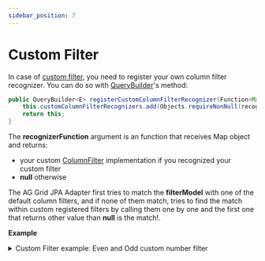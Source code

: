```yaml
---
sidebar_position: 7
---
```



# Custom Filter
In case of [custom filter](https://ag-grid.com/angular-data-grid/component-filter/), you need to register your own
column filter recognizer.
You can do so with [QueryBuilder](https://github.com/smolcan/ag-grid-jpa-adapter/blob/main/src/main/java/com/aggrid/jpa/adapter/query/QueryBuilder.java)'s method:
```java
public QueryBuilder<E> registerCustomColumnFilterRecognizer(Function<Map<String, Object>, ColumnFilter> recognizerFunction) {
    this.customColumnFilterRecognizers.add(Objects.requireNonNull(recognizerFunction));
    return this;
}
```
The **recognizerFunction** argument is an function that receives Map object and returns:
- your custom [ColumnFilter](https://github.com/smolcan/ag-grid-jpa-adapter/blob/main/src/main/java/com/aggrid/jpa/adapter/filter/simple/ColumnFilter.java) implementation if you recognized your custom filter
- **null** otherwise

The AG Grid JPA Adapter first tries to match the **filterModel** with one of the default column filters, 
and if none of them match, tries to find the match within custom registered filters by calling them one by one and the first one that
returns other value than **null** is the match!.


**Example**
<details>
    <summary>Custom Filter example: Even and Odd custom number filter</summary>

    <details>
        <summary>Even and Odd custom filter in Angular</summary>

        ```typescript title="Angular custom filter component"
        @Component({
        selector: 'app-custom-number-filter',
        imports: [FormsModule],
        templateUrl: './custom-number-filter.component.html',
        styleUrl: './custom-number-filter.component.css'
        })
        export class CustomNumberFilterComponent implements IFilterAngularComp {
            params!: IFilterParams;
            value = 'All';

            agInit(params: IFilterParams): void {
                this.params = params;
            }

            doesFilterPass(params: IDoesFilterPassParams): boolean {
                if (this.value === 'All') {
                return true;
                }

                const tradeId = params.data.tradeId;
                if (tradeId === null) {
                return false;
                }

                const mod = Number(tradeId) % 2;
                if (this.value === 'Even') {
                return mod === 0;
                } else {
                return mod === 1;
                }
            }

            getModel(): any {
                return {
                filterType: "customNumber",
                value: this.value,
                }
            }

            isFilterActive(): boolean {
                return this.value === 'Even' || this.value === 'Odd';
            }

            setModel(model: any): void | AgPromise<void> {
                this.value = model?.value;
            }

            updateFilter(): void {
                this.params.filterChangedCallback();
            }
        }

        ```

        ```html title="Angular custom filter component template"
        <div class="custom-filter">
            <div>Select Year Range</div>
            <label>
                <input type="radio" name="value" [(ngModel)]="value" (ngModelChange)="updateFilter()" [value]="'All'" />
                All
            </label>
            <label>
                <input type="radio" name="value" [(ngModel)]="value" (ngModelChange)="updateFilter()" [value]="'Even'" />
                Even
            </label>
            <label>
                <input type="radio" name="value" [(ngModel)]="value" (ngModelChange)="updateFilter()" [value]="'Odd'" />
                Odd
            </label>
        </div>
        ```

        ```css title="Angular custom filter component styling"
        .custom-filter {
            width: 200px;
        }
        .custom-filter > * {
            margin: 8px;
        }
        .custom-filter > div:first-child {
            font-weight: bold;
        }
        .custom-filter > label {
            display: inline-block;
        }
        ```
    </details>


    **Create your custom filter class:**
    ```java title="Custom filter class"
    public class CustomNumberFilter extends ColumnFilter {
        
        private String value;
        
        public CustomNumberFilter() {
            super("customNumber");
        }
        
        @Override
        public Predicate toPredicate(CriteriaBuilder cb, Root<?> root, String columnName) {
            if (this.value == null || this.value.equalsIgnoreCase("All")) {
                return cb.and();
            }

            Path<Integer> field = root.get(columnName);
            if (this.value.equalsIgnoreCase("Even")) {
                return cb.equal(cb.mod(field, 2), 0);
            } else {
                return cb.notEqual(cb.mod(field, 2), 0);
            }
        }

        public String getValue() {
            return value;
        }

        public void setValue(String value) {
            this.value = value;
        }
    }
    ```

    **Register your column filter recognizer:**
    ```java title="Register your filter recognizer"
    QueryBuilder<YourEntityClass> queryBuilder = new QueryBuilder<>(Trade.class, entityManager)
                .registerCustomColumnFilterRecognizer((map) -> {
                    if (map.containsKey("filterType") && "customNumber".equalsIgnoreCase(map.get("filterType").toString())) {
                        CustomNumberFilter customNumberFilter = new CustomNumberFilter();
                        customNumberFilter.setValue(map.get("value").toString());
                        return customNumberFilter;
                    } else {
                        return null;
                    }
                });
    ```

</details>